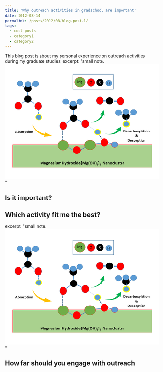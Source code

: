 ```yaml
---
title: 'Why outreach activities in gradschool are important'
date: 2012-08-14
permalink: /posts/2012/08/blog-post-1/
tags:
  - cool posts
  - category1
  - category2
---
```


This blog post is about my personal experience on outreach activities during my graduate studies.
excerpt: "small note.<br/><img src='/images/coverart.png'>"

Is it important?
------



Which activity fit me the best?
------

excerpt: "small note.<br/><img src='/images/coverart.png'>"



How far should you engage with outreach 
------
